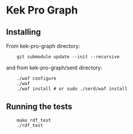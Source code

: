 # Kek Pro Graph

## Installing

From kek-pro-graph directory:
```
    git submodule update --init --recursive
```

and from kek-pro-graph/serd directory:
```
    ./waf configure
    ./waf
    ./waf install # or sudo ./serd/waf install
```

## Running the tests

```
    make rdf_test
    ./rdf_test
```



